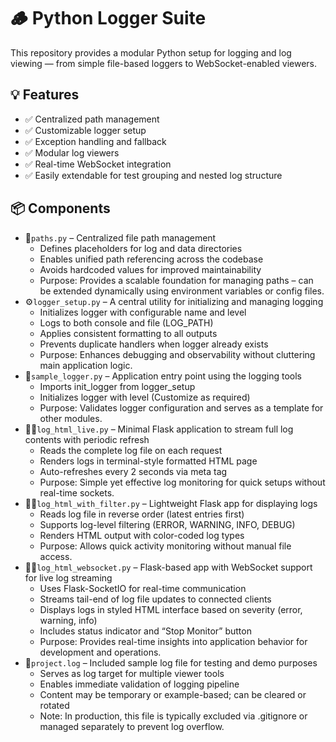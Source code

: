 # 🪵 Python Logger Suite

This repository provides a modular Python setup for logging and log viewing — from simple file-based loggers to WebSocket-enabled viewers.

## 💡 Features

- ✅ Centralized path management
- ✅ Customizable logger setup
- ✅ Exception handling and fallback
- ✅ Modular log viewers
- ✅ Real-time WebSocket integration
- ✅ Easily extendable for test grouping and nested log structure

## 📦 Components

- 📁`paths.py` – Centralized file path management
  * Defines placeholders for log and data directories
  * Enables unified path referencing across the codebase
  * Avoids hardcoded values for improved maintainability
  * Purpose: Provides a scalable foundation for managing paths – can be extended dynamically using environment variables or config files.
- ⚙️`logger_setup.py` – A central utility for initializing and managing logging
  * Initializes logger with configurable name and level
  * Logs to both console and file (LOG_PATH)
  * Applies consistent formatting to all outputs
  * Prevents duplicate handlers when logger already exists
  * Purpose: Enhances debugging and observability without cluttering main application logic.
- 📡`sample_logger.py` – Application entry point using the logging tools
  * Imports init_logger from logger_setup
  * Initializes logger with level (Customize as required)
  * Purpose: Validates logger configuration and serves as a template for other modules.
- 🧑‍💻`log_html_live.py` – Minimal Flask application to stream full log contents with periodic refresh
  * Reads the complete log file on each request
  * Renders logs in terminal-style formatted HTML page
  * Auto-refreshes every 2 seconds via meta tag
  * Purpose: Simple yet effective log monitoring for quick setups without real-time sockets.
- 🧑‍💻`log_html_with_filter.py` – Lightweight Flask app for displaying logs
  * Reads log file in reverse order (latest entries first)
  * Supports log-level filtering (ERROR, WARNING, INFO, DEBUG)
  * Renders HTML output with color-coded log types
  * Purpose: Allows quick activity monitoring without manual file access.
- 🧑‍💻`log_html_websocket.py` – Flask-based app with WebSocket support for live log streaming
  * Uses Flask-SocketIO for real-time communication
  * Streams tail-end of log file updates to connected clients
  * Displays logs in styled HTML interface based on severity (error, warning, info)
  * Includes status indicator and “Stop Monitor” button
  * Purpose: Provides real-time insights into application behavior for development and operations.
- 💾`project.log` – Included sample log file for testing and demo purposes
  * Serves as log target for multiple viewer tools
  * Enables immediate validation of logging pipeline
  * Content may be temporary or example-based; can be cleared or rotated
  * Note: In production, this file is typically excluded via .gitignore or managed separately to prevent log overflow.



